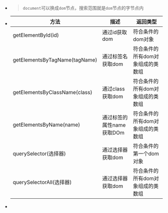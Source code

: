 - > `document`可以换成`dom`节点，搜索范围就是`dom`节点的字节点内
- |方法|描述|返回类型|
  |--|--|--|
  |getElementById(id)|通过id获取dom|符合条件的dom对象|
  |getElementsByTagName(tagName)|通过标签名获取dom|符合条件的所有dom对象组成的类数组|
  |getElementsByClassName(class)|通过class获取dom|符合条件的所有dom对象组成的类数组|
  |getElementsByName(name)|通过标签的属性name获取DOm|符合条件的所有dom对象组成的类数组|
  |querySelector(选择器)|通过选择器获取dom|符合条件的第一个dom对象|
  |querySelectorAll(选择器)|通过选择器获取dom|符合条件的所有dom对象组成的类数组|
-